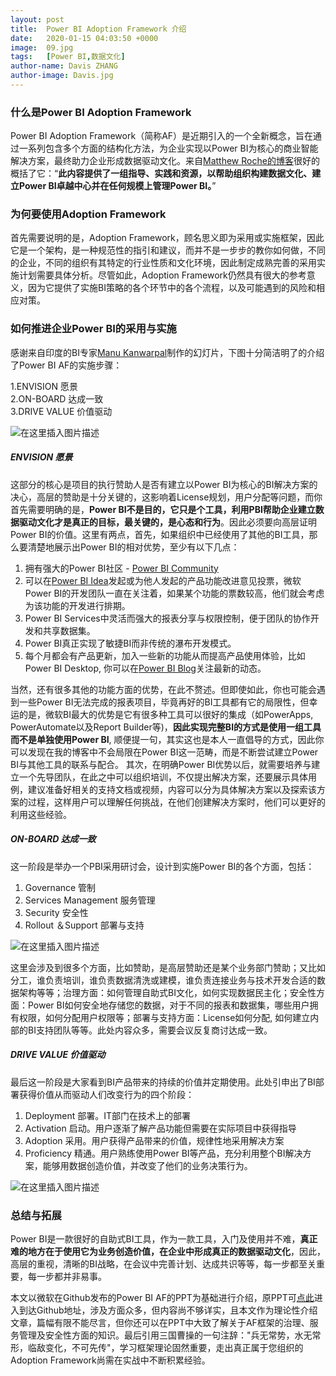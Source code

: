 ```yaml
---
layout: post
title:  Power BI Adoption Framework 介绍
date:   2020-01-15 04:03:50 +0000
image:  09.jpg
tags:   [Power BI,数据文化]
author-name: Davis ZHANG
author-image: Davis.jpg
---
```


### 什么是Power BI Adoption Framework

Power BI Adoption Framework（简称AF）是近期引入的一个全新概念，旨在通过一系列包含多个方面的结构化方法，为企业实现以Power BI为核心的商业智能解决方案，最终助力企业形成数据驱动文化。来自[Matthew Roche的博客](https://ssbipolar.com/2019/12/12/the-power-bi-adoption-framework-its-power-bi-af/amp/)很好的概括了它：“**此内容提供了一组指导、实践和资源，以帮助组织构建数据文化、建立Power BI卓越中心并在任何规模上管理Power BI。**”

### 为何要使用Adoption Framework

首先需要说明的是，Adoption Framework，顾名思义即为采用或实施框架，因此它是一个架构，是一种规范性的指引和建议，而并不是一步步的教你如何做，不同的企业，不同的组织有其特定的行业性质和文化环境，因此制定成熟完善的采用实施计划需要具体分析。尽管如此，Adoption Framework仍然具有很大的参考意义，因为它提供了实施BI策略的各个环节中的各个流程，以及可能遇到的风险和相应对策。

### 如何推进企业Power BI的采用与实施

感谢来自印度的BI专家[Manu Kanwarpal](https://www.linkedin.com/in/manukanwarpal/)制作的幻灯片，下图十分简洁明了的介绍了Power BI AF的实施步骤：

1.ENVISION 愿景  
2.ON-BOARD 达成一致  
3.DRIVE VALUE 价值驱动  

![在这里插入图片描述](https://img-blog.csdnimg.cn/20200114224922110.png?x-oss-process=image/watermark,type_ZmFuZ3poZW5naGVpdGk,shadow_10,text_d3d3LmQtYmkudGVjaA==,size_16,color_FFFFFF,t_70)

##### ENVISION 愿景

这部分的核心是项目的执行赞助人是否有建立以Power BI为核心的BI解决方案的决心，高层的赞助是十分关键的，这影响着License规划，用户分配等问题，而你首先需要明确的是，**Power BI不是目的，它只是个工具，利用PBI帮助企业建立数据驱动文化才是真正的目标，最关键的，是心态和行为**。因此必须要向高层证明Power BI的价值。这里有两点，首先，如果组织中已经使用了其他的BI工具，那么要清楚地展示出Power BI的相对优势，至少有以下几点：
1. 拥有强大的Power BI社区 - [Power BI Community](https://community.powerbi.com/)
2. 可以在[Power BI Idea](https://idea.powerBI.com)发起或为他人发起的产品功能改进意见投票，微软Power BI的开发团队一直在关注着，如果某个功能的票数较高，他们就会考虑为该功能的开发进行排期。
3. Power BI Services中灵活而强大的报表分享与权限控制，便于团队的协作开发和共享数据集。
4. Power BI真正实现了敏捷BI而非传统的瀑布开发模式。
5. 每个月都会有产品更新，加入一些新的功能从而提高产品使用体验，比如Power BI Desktop, 你可以在[Power BI Blog](https://powerbi.microsoft.com/en-us/blog/)关注最新的动态。

当然，还有很多其他的功能方面的优势，在此不赘述。但即使如此，你也可能会遇到一些Power BI无法完成的报表项目，毕竟再好的BI工具都有它的局限性，但幸运的是，微软BI最大的优势是它有很多种工具可以很好的集成（如PowerApps, PowerAutomate以及Report Builder等)，**因此实现完整BI的方式是使用一组工具而不是单独使用Power BI**, 顺便提一句，其实这也是本人一直倡导的方式，因此你可以发现在我的博客中不会局限在Power BI这一范畴，而是不断尝试建立Power BI与其他工具的联系与配合。
其次，在明确Power BI优势以后，就需要培养与建立一个先导团队，在此之中可以组织培训，不仅提出解决方案，还要展示具体用例，建议准备好相关的支持文档或视频，内容可以分为具体解决方案以及探索该方案的过程，这样用户可以理解任何挑战，在他们创建解决方案时，他们可以更好的利用这些经验。

##### ON-BOARD 达成一致

这一阶段是举办一个PBI采用研讨会，设计到实施Power BI的各个方面，包括：
1. Governance 管制
2. Services Management 服务管理
3. Security 安全性
4. Rollout ＆Support 部署与支持

![在这里插入图片描述](https://img-blog.csdnimg.cn/2020011500123488.png?x-oss-process=image/watermark,type_ZmFuZ3poZW5naGVpdGk,shadow_10,text_d3d3LmQtYmkudGVjaA==,size_16,color_FFFFFF,t_70)

这里会涉及到很多个方面，比如赞助，是高层赞助还是某个业务部门赞助；又比如分工，谁负责培训，谁负责数据清洗或建模，谁负责连接业务与技术开发合适的数据架构等等；治理方面：如何管理自助式BI文化，如何实现数据民主化；安全性方面：Power BI如何安全地存储您的数据，对于不同的报表和数据集，哪些用户拥有权限，如何分配用户权限等；部署与支持方面：License如何分配, 如何建立内部的BI支持团队等等。此处内容众多，需要会议反复商讨达成一致。

##### DRIVE VALUE 价值驱动

最后这一阶段是大家看到BI产品带来的持续的价值并定期使用。此处引申出了BI部署获得价值从而驱动人们改变行为的四个阶段：
1. Deployment 部署。IT部门在技术上的部署
2. Activation 启动。用户逐渐了解产品功能但需要在实际项目中获得指导
3. Adoption 采用。用户获得产品带来的价值，规律性地采用解决方案
4. Proficiency 精通。用户熟练使用Power BI等产品，充分利用整个BI解决方案，能够用数据创造价值，并改变了他们的业务决策行为。

![在这里插入图片描述](https://img-blog.csdnimg.cn/20200115005604241.png?x-oss-process=image/watermark,type_ZmFuZ3poZW5naGVpdGk,shadow_10,text_d3d3LmQtYmkudGVjaA==,size_16,color_FFFFFF,t_70)

### 总结与拓展

Power BI是一款很好的自助式BI工具，作为一款工具，入门及使用并不难，**真正难的地方在于使用它为业务创造价值，在企业中形成真正的数据驱动文化**，因此，高层的重视，清晰的BI战略，在会议中完善计划、达成共识等等，每一步都至关重要，每一步都并非易事。

本文以微软在Github发布的Power BI AF的PPT为基础进行介绍，原PPT可[点此](https://github.com/pbiaf/powerbiadoption)进入到达Github地址，涉及方面众多，但内容尚不够详实，且本文作为理论性介绍文章，篇幅有限不能尽言，但你还可以在PPT中大致了解关于AF框架的治理、服务管理及安全性方面的知识。最后引用三国曹操的一句注辞："兵无常势，水无常形，临敌变化，不可先传"，学习框架理论固然重要，走出真正属于您组织的Adoption Framework尚需在实战中不断积累经验。
